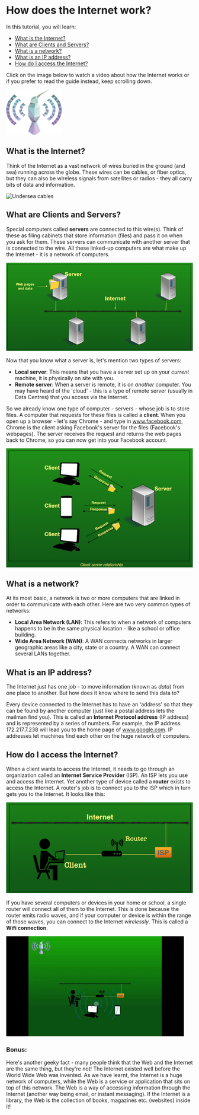 # How does the Internet work?

In this tutorial, you will learn:
* [What is the Internet?](#what-is-the-internet)
* [What are Clients and Servers?](#what-are-clients-and-servers)
* [What is a network?](#what-is-a-network)
* [What is an IP address?](#what-is-an-ip-address)
* [How do I access the Internet?](#how-do-i-access-the-internet)

Click on the image below to watch a video about how the Internet works or if you prefer to read the guide instead, keep scrolling down.

[![](images/kolilbribird.png)](https://youtu.be/34smxmFIiXk)


## What is the Internet?

Think of the Internet as a vast network of wires buried in the ground (and sea) running across the globe. These wires can be cables, or fiber optics, but they can also be wireless signals from satellites or radios - they all carry bits of data and information.

![Undersea cables](images/undersea.gif)

## What are Clients and Servers?

Special computers called **servers** are connected to this wire(s). Think of these as filing cabinets that store information (files) and pass it on when you ask for them. These servers can communicate with another server that is connected to the wire. All these linked-up computers are what make up the Internet - it is a network of computers.

![Server](images/Server.png)

Now that you know what a server is, let's mention two types of servers:
* **Local server**: This means that you have a server set up on your _current_ machine, it is physically on site with you.
* **Remote server**: When a server is remote, it is on _another_ computer. You may have heard of the 'cloud' - this is a type of remote server (usually in Data Centres) that you access via the Internet.

So we already know one type of computer - servers - whose job is to store files. A computer that requests for these files is called a **client**. When you open up a browser - let's say Chrome - and type in www.facebook.com, Chrome is the client asking Facebook's server for the files (Facebook's webpages). The server receives the request and returns the web pages back to Chrome, so you can now get into your Facebook account.

![Client Server model](images/CSS1.png)

## What is a network?

At its most basic, a network is two or more computers that are linked in order to communicate with each other. Here are two very common types of networks:
* **Local Area Network (LAN)**: This refers to when a network of computers happens to be in the same physical location - like a school or office building. 
* **Wide Area Network (WAN)**: A WAN connects networks in larger geographic areas like a city, state or a country. A WAN can connect several LANs together.


## What is an IP address?

The Internet just has one job - to move information (known as _data_) from one place to another. But how does it know where to send this data to? 

Every device connected to the Internet has to have an 'address' so that they can be found by another computer (just like a postal address lets the mailman find you). This is called an **Internet Protocol address** (IP address) and is represented by a series of numbers. For example, the IP address 172.217.7.238 will lead you to the home page of www.google.com. IP addresses let machines find each other on the huge network of computers.  


## How do I access the Internet?

When a client wants to access the Internet, it needs to go through an organization called an **Internet Service Provider** (ISP). An ISP lets you use and access the Internet. Yet another type of device called a **router** exists to access the Internet. A router's job is to connect you to the ISP which in turn gets you to the Internet. It looks like this:

![Accessing the Internet](images/ISP.png)


If you have several computers or devices in your home or school, a single router will connect all of them to the Internet. This is done because the router emits radio waves, and if your computer or device is within the range of those waves, you can connect to the Internet _wirelessly_. This is called a **Wifi connection**.

![Wifi connection](images/Wifi.gif)

### Bonus:

Here's another geeky fact - many people think that the Web and the Internet are the same thing, but they're not! The Internet existed well before the World Wide Web was invented. As we have learnt, the Internet is a huge network of computers, while the Web is a service or application that sits on top of this network. The Web is a way of accessing information through the Internet (another way being email, or instant messaging). If the Internet is a library, the Web is the collection of books, magazines etc. (websites) inside it!
